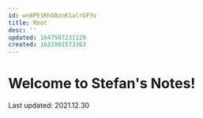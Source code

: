 ```yaml
---
id: wn8PE1RhG0znK1alrGFYv
title: Root
desc: ''
updated: 1647507231129
created: 1631901573363
---
```

# Welcome to Stefan's Notes!

        

Last updated: 2021.12.30
